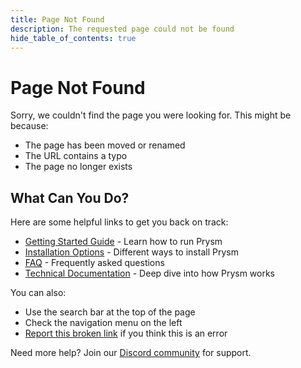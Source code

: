 ```yaml
---
title: Page Not Found
description: The requested page could not be found
hide_table_of_contents: true
---
```


# Page Not Found

Sorry, we couldn't find the page you were looking for. This might be because:

- The page has been moved or renamed
- The URL contains a typo
- The page no longer exists

## What Can You Do?

Here are some helpful links to get you back on track:

- [Getting Started Guide](/) - Learn how to run Prysm
- [Installation Options](//install/install-with-script) - Different ways to install Prysm
- [FAQ](/faq) - Frequently asked questions
- [Technical Documentation](/how-prysm-works/beacon-node) - Deep dive into how Prysm works

You can also:
- Use the search bar at the top of the page
- Check the navigation menu on the left
- [Report this broken link](https://github.com/prysmaticlabs/documentation/issues/new) if you think this is an error

Need more help? Join our [Discord community](https://discord.gg/prysmaticlabs) for support.

